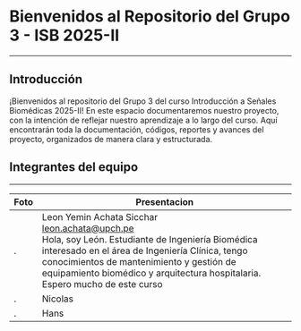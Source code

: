 # Bienvenidos al Repositorio del Grupo 3 - ISB 2025-II
---
## Introducción
¡Bienvenidos al repositorio del Grupo 3 del curso Introducción a Señales Biomédicas 2025-II!
En este espacio documentaremos nuestro proyecto, con la intención de reflejar nuestro aprendizaje a lo largo del curso. Aquí encontrarán toda la documentación, códigos, reportes y avances del proyecto, organizados de manera clara y estructurada.
## Integrantes del equipo
---
| Foto  | Presentacion     |  
|-------|----------|  
| . | Leon Yemin Achata Sicchar <br> leon.achata@upch.pe <br> Hola, soy León. Estudiante de Ingeniería Biomédica interesado en el área de Ingeniería Clínica, tengo conocimientos de mantenimiento y gestión de equipamiento biomédico y arquitectura hospitalaria. Espero mucho de este curso |  
| . | Nicolas  |  
| . | Hans |  

